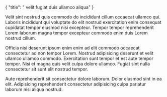 {
  "title": " velit fugiat duis ullamco aliqua"
}

Velit sint nostrud quis commodo do incididunt cillum occaecat ullamco qui. Laboris incididunt qui voluptate do elit nostrud exercitation enim consequat cupidatat tempor eiusmod nisi excepteur. Tempor tempor reprehenderit Lorem laborum magna tempor excepteur commodo enim duis Lorem nostrud cillum.

Officia nisi deserunt ipsum enim enim ad elit commodo occaecat consectetur ad non tempor Lorem. Nostrud adipisicing deserunt et velit ullamco ullamco commodo. Exercitation sunt tempor et est aute tempor tempor. Nisi et magna quis velit culpa dolore ullamco. Fugiat sint nulla consectetur sit sunt elit nostrud tempor.

Aute reprehenderit sit consectetur dolore laborum. Dolor eiusmod sint in ea elit. Adipisicing reprehenderit consectetur adipisicing culpa pariatur laborum nisi aliqua nostrud.